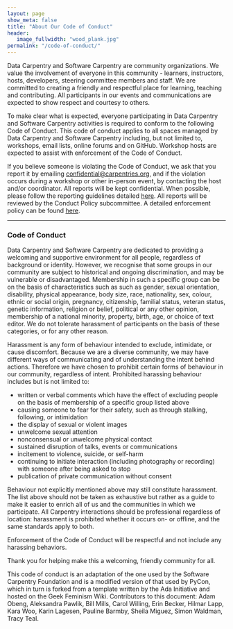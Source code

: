 ```yaml
---
layout: page
show_meta: false
title: "About Our Code of Conduct"
header:
   image_fullwidth: "wood_plank.jpg"
permalink: "/code-of-conduct/"
---
```


Data Carpentry and Software Carpentry are community organizations. 
We value the involvement of everyone in this community - learners, instructors, hosts, developers, steering
committee members and staff. We are committed to creating a friendly and respectful place for learning, 
teaching and contributing. All participants in our events and communications are expected to show respect 
and courtesy to others.  
 
To make clear what is expected, everyone participating in Data Carpentry and Software Carpentry activities 
is required to conform to the following Code of Conduct. This code of conduct applies to all spaces managed by
Data Carpentry and Software Carpentry including, but not limited to, workshops, email lists, online forums and 
on GitHub. Workshop hosts are expected to assist with enforcement of the Code of Conduct.  

If you believe someone is violating the Code of Conduct, we ask that you report it by emailing
[confidential@carpentries.org](mailto:confidential@carpentries.org), and if the violation occurs during a
workshop or other in-person event,
by contacting the host and/or coordinator. All reports will be kept confidential.  When possible, please follow
the reporting guidelines detailed [here](/CoC-reporting/). All reports will be reviewed by the Conduct Policy
subcommittee. A detailed enforcement policy can be found [here](/CoC-enforcement/).  

<hr>

### Code of Conduct

Data Carpentry and Software Carpentry are dedicated to providing a welcoming and supportive environment for all
people, regardless of background or identity. However, we recognise that some groups in our community are subject
to historical and ongoing discrimination, and may be vulnerable or disadvantaged. Membership in such a specific
group can be on the basis of characteristics such as such as gender, sexual orientation, disability, physical
appearance, body size, race, nationality, sex, colour, ethnic or social origin, pregnancy, citizenship, familial
status, veteran status, genetic information, religion or belief, political or any other opinion, membership of a
national minority, property, birth, age, or choice of text editor. We do not tolerate harassment of participants
on the basis of these categories, or for any other reason.

Harassment is any form of behaviour intended to exclude, intimidate, or cause discomfort. Because we are a
diverse community, we may have different ways of communicating and of understanding the intent behind actions.
Therefore we have chosen to prohibit certain forms of behaviour in our community, regardless of intent.
Prohibited harassing behaviour includes but is not limited to:  

- written or verbal comments which have the effect of excluding people on the basis of membership of a specific group listed above  
- causing someone to fear for their safety, such as through stalking, following, or intimidation  
- the display of sexual or violent images  
- unwelcome sexual attention  
- nonconsensual or unwelcome physical contact  
- sustained disruption of talks, events or communications  
- incitement to violence, suicide, or self-harm  
- continuing to initiate interaction (including photography or recording) with someone after being asked to stop  
- publication of private communication without consent  

Behaviour not explicitly mentioned above may still constitute harassment. The list above should not be taken as
exhaustive but rather as a guide to make it easier to enrich all of us and the communities in which we
participate. All Carpentry interactions should be professional regardless of location: harassment is prohibited
whether it occurs on- or offline, and the same standards apply to both.  

Enforcement of the Code of Conduct will be respectful and not include any harassing behaviors.  

Thank you for helping make this a welcoming, friendly community for all.  

This code of conduct is an adaptation of the one used by the Software Carpentry Foundation and is a modified
version of that used by PyCon, which in turn is forked from a template written by the Ada Initiative and hosted
on the Geek Feminism Wiki. Contributors to this document: Adam Obeng, Aleksandra Pawlik, Bill Mills, Carol
Willing, Erin Becker, Hilmar Lapp, Kara Woo, Karin Lagesen, Pauline Barmby, Sheila Miguez, Simon Waldman, Tracy
Teal.



